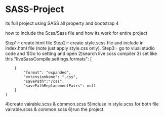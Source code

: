 # SASS-Project
its full project using SASS all property and bootstrap 4

how to Include the  Scss/Sass file and how its work for entire project

Step1:- create html file
Step2:- create style.scss file and include in index.html file (note just apply style.css only).
Step3:- go to viual studio code and 
     1)Go to setting and open
     2)search live scss compiler 
     3) set like this
    "liveSassCompile.settings.formats": [

        {
            "format": "expanded",
            "extensionName": ".css",
            "savePath":"/css",
            "savePathReplacementPairs": null
        }
    ]
   4)create vairable.scss & common.scss
   5)incluse in style.scss for both file vairable.scss & common.scss
   6)run the project.
